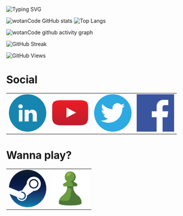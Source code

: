 <!--
Mensaje typing
https://github.com/DenverCoder1/readme-typing-svg
-->
![Typing SVG](https://readme-typing-svg.herokuapp.com?color=00FF00&multiline=true&height=120&lines=wotanCode%3A+Wake+up...;The+Matrix+has+you...;Follow+the+white+rabbit...;knock+knock+!!!)

<!--
Repositorio para la Card de los lenguajes utilizados
https://github.com/anuraghazra/github-readme-stats
-->
![wotanCode GitHub stats](https://github-readme-stats.vercel.app/api?username=wotanCode&hide_border=true&show_icons=true&theme=dark)
![Top Langs](https://github-readme-stats.vercel.app/api/top-langs/?username=wotanCode&hide_border=true&layout=compact&theme=dark)
<!--
Repositorio para grafico de actividad
https://github.com/Ashutosh00710/github-readme-activity-graph
-->
![wotanCode github activity graph](https://activity-graph.herokuapp.com/graph?username=wotanCode&area=true&hide_border=true&line=3AFC30&theme=react-dark)

<!--
Repositorio para esta Card
https://github.com/denvercoder1/github-readme-streak-stats
-->
![GitHub Streak](http://github-readme-streak-stats.herokuapp.com?user=wotanCode&theme=dark&hide_border=true&ring=59BFFF&fire=FFFFFF&stroke=59BFFF&currStreakLabel=FFFFFF&sideNums=59BFFF&sideLabels=59BFFF&currStreakNum=FFFFFF&dates=00DD2BEE)

<!--
Repositorio original de la funcion de visitas
https://komarev.com/ghpvc/
-->
![GitHub Views](https://komarev.com/ghpvc/?username=wotanCode&color=2685BF)

# Social
<table>
  <tr>
    <td><a href="https://www.linkedin.com/in/pedro-yanez-a1a9b773/"><img src="iconpng/social/linkedin-icon.png" alt="linkedin" width=100></a></td>
    <td><a href="https://www.youtube.com/channel/UCwISu2hFg7EpOIZ8aV7iS6g"><img src="iconpng/social/youtube-iconv2.png" alt="youtube" width=100></a></td>
    <td><a href="https://twitter.com/wotanCode"><img src="iconpng/social/twitter-icon.png" alt="twitter" width=100></a></td>
    <td><a href="https://www.facebook.com/pedro.hackdeluz/"><img src="iconpng/social/facebook-iconv2.png" alt="facebook" width=100></a></td>
  </tr>
 </table>

# Wanna play?
 <table>
  <tr>
    <!--<td><a href="https://www.linkedin.com/in/pedro-yanez-a1a9b773/"><img src="svg/discord-icon.svg" alt="Discord"></a></th>-->
    <td><a href="https://steamcommunity.com/id/idzenc"><img src="iconpng/wannaplay/steam-icon.png" alt="Steam" width=100></a></td>
    <td><a href="https://www.chess.com/member/caballerodeplata"><img src="iconpng/wannaplay/chess-icon.png" alt="Chess" width=100></a></td>
  </tr>
 </table>
